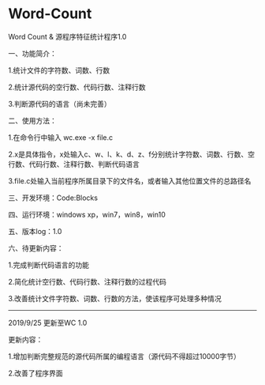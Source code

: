 # Word-Count
Word Count & 源程序特征统计程序1.0
 
一、功能简介：

1.统计文件的字符数、词数、行数

2.统计源代码的空行数、代码行数、注释行数

3.判断源代码的语言（尚未完善）

二、使用方法：

1.在命令行中输入 wc.exe -x file.c

2.x是具体指令，x处输入c、w、l、k、d、z、f分别统计字符数、词数、行数、空行数、代码行数、注释行数、判断代码语言

3.file.c处输入当前程序所属目录下的文件名，或者输入其他位置文件的总路径名

三、开发环境：Code:Blocks

四、运行环境：windows xp，win7，win8，win10

五、版本log：1.0

六、待更新内容：

1.完成判断代码语言的功能

2.简化统计空行数、代码行数、注释行数的过程代码

3.改善统计文件字符数、词数、行数的方法，使该程序可处理多种情况

-----------------------------------------------------------------------------------------------------

2019/9/25 更新至WC 1.0

更新内容：

1.增加判断完整规范的源代码所属的编程语言（源代码不得超过10000字节）

2.改善了程序界面
